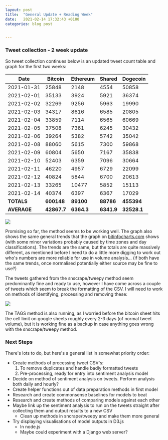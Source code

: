 ```yaml
---
layout: post
title:  "General Update + Reading Week"
date:   2021-02-14 17:32:43 +0100
categories: blog post


---
```


### Tweet collection - 2 week update

So tweet collection continues below is an updated tweet count table and graph for the first two weeks:

| Date        | Bitcoin     | Ethereum   | Shared     | Dogecoin    |
| ----------- | ----------- | ---------- | ---------- | ----------- |
| 2021-01-31  | 25848       | 2148       | 4554       | 50858       |
| 2021-02-01  | 35133       | 3924       | 5921       | 36374       |
| 2021-02-02  | 32269       | 9256       | 5963       | 19990       |
| 2021-02-03  | 34317       | 8616       | 6585       | 20805       |
| 2021-02-04  | 33859       | 7114       | 6565       | 60669       |
| 2021-02-05  | 37508       | 7361       | 6245       | 30432       |
| 2021-02-06  | 39264       | 5382       | 5742       | 35042       |
| 2021-02-08  | 88060       | 5615       | 7300       | 59868       |
| 2021-02-09  | 60804       | 5650       | 7167       | 35838       |
| 2021-02-10  | 52403       | 6359       | 7096       | 30664       |
| 2021-02-11  | 46220       | 4957       | 6729       | 22099       |
| 2021-02-12  | 40824       | 5844       | 6700       | 20613       |
| 2021-02-13  | 33265       | 10477      | 5852       | 15113       |
| 2021-02-14  | 40374       | 6397       | 6367       | 17029       |
| **TOTALS**  | **600148**  | **89100**  | **88786**  | **455394**  |
| **AVERAGE** | **42867.7** | **6364.3** | **6341.9** | **32528.1** |

![]({{site.baseurl}}/img/2-weeks-Tweepy.png)

Promising so far, the method seems to be working well. The graph also shows the same general trends that the graph on [bitinfocharts.com](https://bitinfocharts.com/comparison/tweets-btc-eth-doge.html#3m) shows (with some minor variations probably caused by time zones and day classifications). The trends are the same, but the totals are quite massively different, as mentioned before I need to do a little more digging to work out who's numbers are more reliable for use in volume analysis... (if both have the same trends, once normalised potentially either source may be fine to use?)

The tweets gathered from the snscrape/tweepy method seem predominantly fine and ready to use, however I have come across a couple of tweets which seem to break the formatting of the CSV. I will need to work on methods of  identifying, processing and removing these:

![]({{site.baseurl}}/img/broken-formatting.png)

The TAGS method is also running, as I worried before the bitcoin sheet hits the cell limit on google sheets roughly every 2-3 days (of normal tweet volume), but it is working fine as a backup in case anything goes wrong with the snscrape/tweepy method.

### Next Steps

There's lots to do, but here's a general list in somewhat priority order:

- Create methods of processing tweet CSV's:
  1. To remove duplicates and handle badly formatted tweets
  2. Pre-processing, ready for entry into sentiment analysis model
- Decide on method of sentiment analysis on tweets. Perform analysis both daily and hourly?
- Create helper functions out of data preparation methods in first model
- Research and create commonsense baselines for models to beat
- Research and create methods of comparing models against each other
- Maybe link up the sentiment analysis to run on the tweets straight after collecting them and output results to a new CSV
  - Clean up methods in sncrape/tweepy and make them more general
- Try displaying visualisations of model outputs in D3.js
  - In node.js
  - Maybe could experiment with a Django web server?